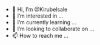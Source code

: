 - 👋 Hi, I’m @Kirubelsale
- 👀 I’m interested in ...
- 🌱 I’m currently learning ...
- 💞️ I’m looking to collaborate on ...
- 📫 How to reach me ...

<!---
Kirubelsale/Kirubelsale is a ✨ special ✨ repository because its `README.md` (this file) appears on your GitHub profile.
You can click the Preview link to take a look at your changes.
--->
